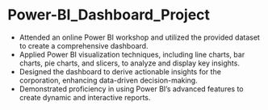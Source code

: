 # Power-BI_Dashboard_Project

* Attended an online Power BI workshop and utilized the provided dataset to create a comprehensive dashboard.
* Applied Power BI visualization techniques, including line charts, bar charts, pie charts, and slicers, to analyze and display key insights.
* Designed the dashboard to derive actionable insights for the corporation, enhancing data-driven decision-making.
* Demonstrated proficiency in using Power BI’s advanced features to create dynamic and interactive reports.
